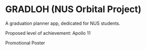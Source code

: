 # GRADLOH (NUS Orbital Project)

A graduation planner app, dedicated for NUS students.

Proposed level of achievement: Apollo 11

Promotional Poster



